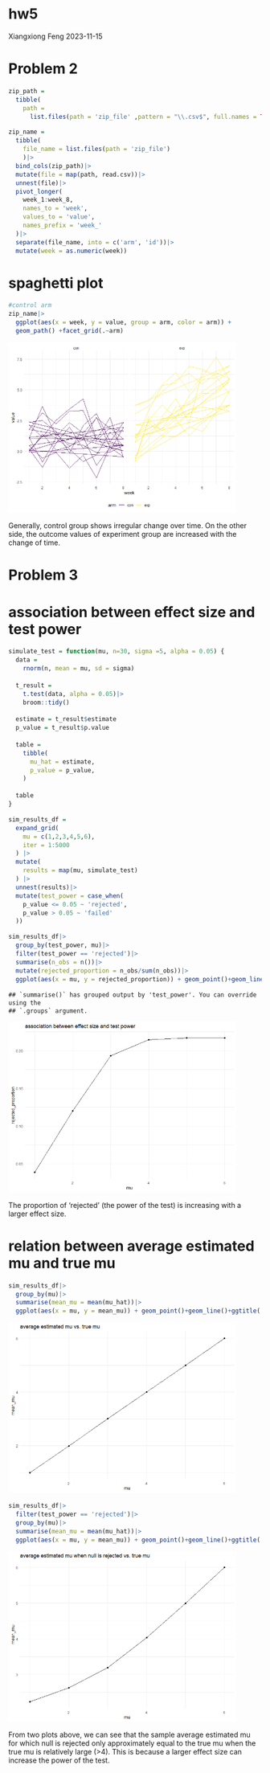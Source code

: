 hw5
================
Xiangxiong Feng
2023-11-15

# Problem 2

``` r
zip_path = 
  tibble(
    path = 
      list.files(path = 'zip_file' ,pattern = "\\.csv$", full.names = TRUE))
```

``` r
zip_name = 
  tibble(
    file_name = list.files(path = 'zip_file')
    )|>
  bind_cols(zip_path)|>
  mutate(file = map(path, read.csv))|>
  unnest(file)|>
  pivot_longer(
    week_1:week_8,
    names_to = 'week',
    values_to = 'value',
    names_prefix = 'week_'
  )|>
  separate(file_name, into = c('arm', 'id'))|>
  mutate(week = as.numeric(week))
```

# spaghetti plot

``` r
#control arm
zip_name|>
  ggplot(aes(x = week, y = value, group = arm, color = arm)) +
  geom_path() +facet_grid(.~arm)
```

<img src="hw5_files/figure-gfm/unnamed-chunk-4-1.png" width="90%" />

Generally, control group shows irregular change over time. On the other
side, the outcome values of experiment group are increased with the
change of time.

# Problem 3

# association between effect size and test power

``` r
simulate_test = function(mu, n=30, sigma =5, alpha = 0.05) {
  data =
    rnorm(n, mean = mu, sd = sigma)
  
  t_result = 
    t.test(data, alpha = 0.05)|>
    broom::tidy()
  
  estimate = t_result$estimate
  p_value = t_result$p.value
  
  table =
    tibble(
      mu_hat = estimate,
      p_value = p_value,
    )
  
  table
}
```

``` r
sim_results_df = 
  expand_grid(
    mu = c(1,2,3,4,5,6),
    iter = 1:5000
  ) |> 
  mutate(
    results = map(mu, simulate_test)
  ) |> 
  unnest(results)|>
  mutate(test_power = case_when(
    p_value <= 0.05 ~ 'rejected',
    p_value > 0.05 ~ 'failed'
  ))
```

``` r
sim_results_df|>
  group_by(test_power, mu)|>
  filter(test_power == 'rejected')|>
  summarise(n_obs = n())|>
  mutate(rejected_proportion = n_obs/sum(n_obs))|>
  ggplot(aes(x = mu, y = rejected_proportion)) + geom_point()+geom_line() + ggtitle('association between effect size and test power')
```

    ## `summarise()` has grouped output by 'test_power'. You can override using the
    ## `.groups` argument.

<img src="hw5_files/figure-gfm/unnamed-chunk-7-1.png" width="90%" />

The proportion of ‘rejected’ (the power of the test) is increasing with
a larger effect size.

# relation between average estimated mu and true mu

``` r
sim_results_df|>
  group_by(mu)|>
  summarise(mean_mu = mean(mu_hat))|>
  ggplot(aes(x = mu, y = mean_mu)) + geom_point()+geom_line()+ggtitle('average estimated mu vs. true mu')
```

<img src="hw5_files/figure-gfm/unnamed-chunk-8-1.png" width="90%" />

``` r
sim_results_df|>
  filter(test_power == 'rejected')|>
  group_by(mu)|>
  summarise(mean_mu = mean(mu_hat))|>
  ggplot(aes(x = mu, y = mean_mu)) + geom_point()+geom_line()+ggtitle('average estimated mu when null is rejected vs. true mu')
```

<img src="hw5_files/figure-gfm/unnamed-chunk-9-1.png" width="90%" />

From two plots above, we can see that the sample average estimated mu
for which null is rejected only approximately equal to the true mu when
the true mu is relatively large (\>4). This is because a larger effect
size can increase the power of the test.
